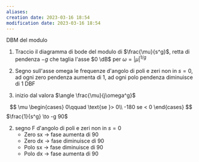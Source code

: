 ```yaml
---
aliases: 
creation date: 2023-03-16 18:54
modification date: 2023-03-16 18:54
---
```


DBM del modulo
1. Traccio il diagramma di bode del modulo di $\frac{\mu}{s^g}$, retta di pendenza $-g$ che taglia l'asse $0 \dB$ per $\omega = |\mu|^{1/g}$

2. Segno sull'asse omega le frequenze d'angolo di poli e zeri non in $s=0$, ad ogni zero pendenza aumenta di 1, ad ogni polo pendenza diminuisce di 1
DBF
1. inizio dal valora $\angle \frac{\mu}{j\omega^g}$

$$
\mu \begin{cases}
0\qquad \text{se }> 0\\
-180 se < 0
\end{cases}
$$
$\frac{1}{s^g} \to -g 90$

2. segno F d'angolo di poli e zeri non in $s=0$
   - Zero sx -> fase aumenta di 90 
   - Zero dx -> fase diminuisce di 90
   - Polo sx -> fase diminuisce di 90
   - Polo dx -> fase aumenta di 90


